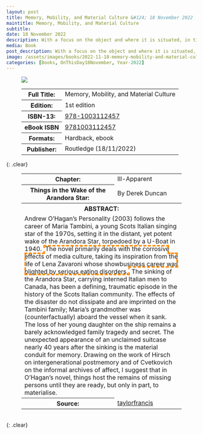 ```yaml
---
layout: post
title: Memory, Mobility, and Material Culture &#124; 18 November 2022
maintitle: Memory, Mobility, and Material Culture
subtitle:
date: 18 November 2022
description: With a focus on the object and where it is situated, in time (memory) and space (mobility), Memory, Mobility, and Material Culture embodies a multidisciplinary and cross-disciplinary approach.
media: Book
post_description: With a focus on the object and where it is situated, in time (memory) and space (mobility), Memory, Mobility, and Material Culture embodies a multidisciplinary and cross-disciplinary approach.
image: /assets/images/books/2022-11-18-memory-mobility-and-material-culture.jpg
categories: [Books, OnThisDay18November, Year-2022]
---
```


<figure class="fig1">
<img src="{{ page.image }}" class="full-width" />
</figure>

<figure class="fig2">
<table>
<tr><th>Full Title:</th><td>Memory, Mobility, and Material Culture</td></tr>
<tr><th>Edition:</th><td>1st edition</td></tr>
<tr><th>ISBN-13:</th><td><a class="external-link" href="https://www.google.com/search?q=isbn-13+978-1003112457&newwindow=1&ei=r99GY_msMrmahbIPqp-m0A8&ved=0ahUKEwi5wMKVg9v6AhU5TUEAHaqPCfoQ4dUDCA4&uact=5&oq=isbn-13+978-1003112457&gs_lcp=Cgdnd3Mtd2l6EAMyBQgAEKIEMgUIABCiBDIFCAAQogQyBQgAEKIEMgUIABCiBDoKCAAQRxDWBBCwA0oECEEYAEoECEYYAFDeKliJM2C6O2gBcAF4AIABigKIAakDkgEFMi4wLjGYAQCgAQHIAQPAAQE&sclient=gws-wiz">978-1003112457</a></td></tr>
<tr><th>eBook ISBN</th><td><a class="external-link" href="https://www.google.com/search?q=eBook+ISBN+9781003112457&newwindow=1&ei=x99GY5n1EK2dhbIPn_eAmAM&ved=0ahUKEwjZ9Nmgg9v6AhWtTkEAHZ87ADMQ4dUDCA4&uact=5&oq=eBook+ISBN+9781003112457&gs_lcp=Cgdnd3Mtd2l6EAMyBQgAEKIEMgUIABCiBDIFCAAQogQyBQgAEKIEMgUIABCiBDoKCAAQRxDWBBCwAzoFCAAQkQI6BQgAEIAEOgYIABAWEB46CAgAEBYQHhAPSgQIQRgASgQIRhgAUPSgX1jLuWBggMZgaAJwAXgAgAGJAYgB0gKSAQMxLjKYAQCgAQKgAQHIAQPAAQE&sclient=gws-wiz">9781003112457</a></td></tr>

<tr><th>Formats:</th><td>Hardback, ebook</td></tr>
<tr><th>Publisher:</th><td>Routledge (18/11/2022)</td></tr>
</table>
</figure>

{: .clear}

<figure class="fig3">
<table>
<tr><th>Chapter:</th><td>Ill-Apparent</td></tr>
<tr><th>Things in the Wake of the Arandora Star:</th><td>By Derek Duncan</td></tr>
<tr><th colspan="2">ABSTRACT:</th></tr>
<tr><td colspan="2">Andrew O’Hagan’s Personality (2003) follows the career of Maria Tambini, a young Scots Italian singing star of the 1970s, setting it in the distant, yet potent wake of the Arandora Star, torpedoed by a U-Boat in 1940. <span style="outline: 4px dashed darkorange; outline-offset: -4px;width: max-content;padding: 0 5px;">The novel primarily deals with the corrosive effects of media culture, taking its inspiration from the life of Lena Zavaroni whose showbusiness career was blighted by serious eating disorders.</span> The sinking of the Arandora Star, carrying interned Italian men to Canada, has been a defining, traumatic episode in the history of the Scots Italian community. The effects of the disaster do not dissipate and are imprinted on the Tambini family; Maria’s grandmother was (counterfactually) aboard the vessel when it sank. The loss of her young daughter on the ship remains a barely acknowledged family tragedy and secret. The unexpected appearance of an unclaimed suitcase nearly 40 years after the sinking is the material conduit for memory. Drawing on the work of Hirsch on intergenerational postmemory and of Cvetkovich on the informal archives of affect, I suggest that in O’Hagan’s novel, things host the remains of missing persons until they are ready, but only in part, to materialise.</td></tr>
<tr><th>Source:</th><td><a class="external-link" href="https://www.taylorfrancis.com/chapters/edit/10.4324/9781003112457-17/ill-apparent-derek-duncan">taylorfrancis</a></td></tr>
</table>
</figure>

<br />{: .clear}
